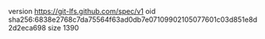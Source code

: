 version https://git-lfs.github.com/spec/v1
oid sha256:6838e2768c7da75564f63ad0db7e07109902105077601c03d851e8d2d2eca698
size 1390
